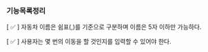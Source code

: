 ### 기능목록정리
[ ✅ ] 자동차 이름은 쉼표(,)를 기준으로 구분하며 이름은 5자 이하만 가능하다.

[ ✅ ] 사용자는 몇 번의 이동을 할 것인지를 입력할 수 있어야 한다.


